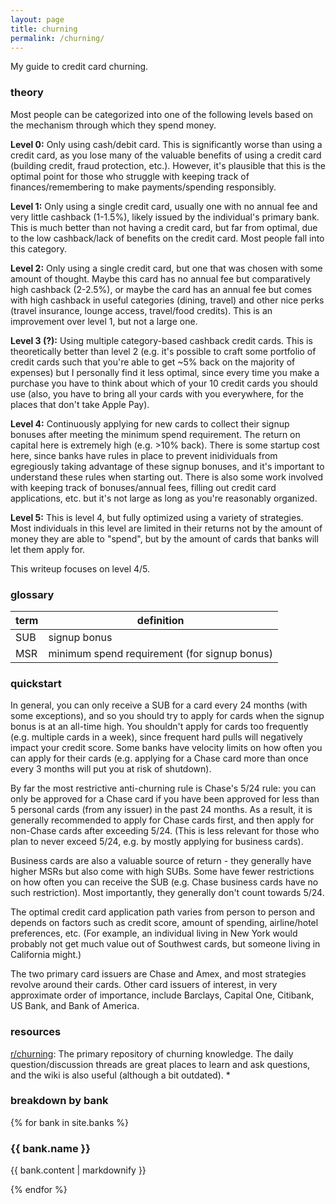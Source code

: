 ```yaml
---
layout: page
title: churning
permalink: /churning/
---
```

My guide to credit card churning.

### theory
Most people can be categorized into one of the following levels based on the mechanism through which they spend money.

**Level 0:** Only using cash/debit card. This is significantly worse than using a credit card, as you lose many of the valuable benefits of using a credit card (building credit, fraud protection, etc.). However, it's plausible that this is the optimal point for those who struggle with keeping track of finances/remembering to make payments/spending responsibly.

**Level 1:** Only using a single credit card, usually one with no annual fee and very little cashback (1-1.5%), likely issued by the individual's primary bank. This is much better than not having a credit card, but far from optimal, due to the low cashback/lack of benefits on the credit card. Most people fall into this category.

**Level 2:** Only using a single credit card, but one that was chosen with some amount of thought. Maybe this card has no annual fee but comparatively high cashback (2-2.5%), or maybe the card has an annual fee but comes with high cashback in useful categories (dining, travel) and other nice perks (travel insurance, lounge access, travel/food credits). This is an improvement over level 1, but not a large one.

**Level 3 (?):** Using multiple category-based cashback credit cards. This is theoretically better than level 2 (e.g. it's possible to craft some portfolio of credit cards such that you're able to get ~5% back on the majority of expenses) but I personally find it less optimal, since every time you make a purchase you have to think about which of your 10 credit cards you should use (also, you have to bring all your cards with you everywhere, for the places that don't take Apple Pay).

**Level 4:** Continuously applying for new cards to collect their signup bonuses after meeting the minimum spend requirement. The return on capital here is extremely high (e.g. >10% back). There is some startup cost here, since banks have rules in place to prevent inidividuals from egregiously taking advantage of these signup bonuses, and it's important to understand these rules when starting out. There is also some work involved with keeping track of bonuses/annual fees, filling out credit card applications, etc. but it's not large as long as you're reasonably organized.

**Level 5:** This is level 4, but fully optimized using a variety of strategies. Most individuals in this level are limited in their returns not by the amount of money they are able to "spend", but by the amount of cards that banks will let them apply for. 

This writeup focuses on level 4/5.

### glossary

| term | definition |
| --- | --- |
| SUB | signup bonus |
| MSR | minimum spend requirement (for signup bonus) |

### quickstart
In general, you can only receive a SUB for a card every 24 months (with some exceptions), and so you should try to apply for cards when the signup bonus is at an all-time high. You shouldn't apply for cards too frequently (e.g. multiple cards in a week), since frequent hard pulls will negatively impact your credit score. Some banks have velocity limits on how often you can apply for their cards (e.g. applying for a Chase card more than once every 3 months will put you at risk of shutdown). 

By far the most restrictive anti-churning rule is Chase's 5/24 rule: you can only be approved for a Chase card if you have been approved for less than 5 personal cards (from any issuer) in the past 24 months. As a result, it is generally recommended to apply for Chase cards first, and then apply for non-Chase cards after exceeding 5/24. (This is less relevant for those who plan to never exceed 5/24, e.g. by mostly applying for business cards).

Business cards are also a valuable source of return - they generally have higher MSRs but also come with high SUBs. Some have fewer restrictions on how often you can receive the SUB (e.g. Chase business cards have no such restriction). Most importantly, they generally don't count towards 5/24.

The optimal credit card application path varies from person to person and depends on factors such as credit score, amount of spending, airline/hotel preferences, etc. (For example, an individual living in New York would probably not get much value out of Southwest cards, but someone living in California might.)

The two primary card issuers are Chase and Amex, and most strategies revolve around their cards. Other card issuers of interest, in very approximate order of importance, include Barclays, Capital One, Citibank, US Bank, and Bank of America.

### resources
[r/churning](https://reddit.com/r/churning): The primary repository of churning knowledge. The daily question/discussion threads are great places to learn and ask questions, and the wiki is also useful (although a bit outdated).
* 

### breakdown by bank
{% for bank in site.banks %}
  <h3>{{ bank.name }}</h3>
  <p>{{ bank.content | markdownify }}</p>
{% endfor %}